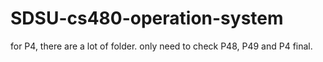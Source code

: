 # SDSU-cs480-operation-system

for P4, there are a lot of folder. only need to check P48, P49 and P4 final.
